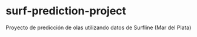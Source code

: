 # surf-prediction-project
Proyecto de predicción de olas utilizando datos de Surfline (Mar del Plata)
